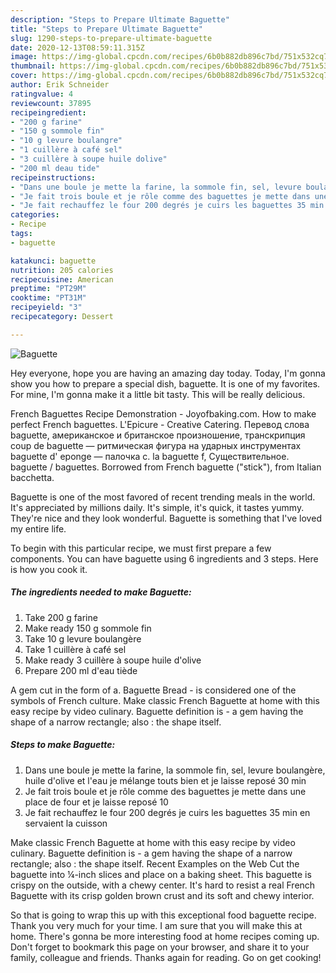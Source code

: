 ```yaml
---
description: "Steps to Prepare Ultimate Baguette"
title: "Steps to Prepare Ultimate Baguette"
slug: 1290-steps-to-prepare-ultimate-baguette
date: 2020-12-13T08:59:11.315Z
image: https://img-global.cpcdn.com/recipes/6b0b882db896c7bd/751x532cq70/baguette-photo-principale-de-la-recette.jpg
thumbnail: https://img-global.cpcdn.com/recipes/6b0b882db896c7bd/751x532cq70/baguette-photo-principale-de-la-recette.jpg
cover: https://img-global.cpcdn.com/recipes/6b0b882db896c7bd/751x532cq70/baguette-photo-principale-de-la-recette.jpg
author: Erik Schneider
ratingvalue: 4
reviewcount: 37895
recipeingredient:
- "200 g farine"
- "150 g sommole fin"
- "10 g levure boulangre"
- "1 cuillère à café sel"
- "3 cuillère à soupe huile dolive"
- "200 ml deau tide"
recipeinstructions:
- "Dans une boule je mette la farine, la sommole fin, sel, levure boulangère, huile d&#39;olive et l&#39;eau je mélange touts bien et je laisse reposé 30 min"
- "Je fait trois boule et je rôle comme des baguettes je mette dans une place de four et je laisse reposé 10"
- "Je fait rechauffez le four 200 degrés je cuirs les baguettes 35 min en servaient la cuisson"
categories:
- Recipe
tags:
- baguette

katakunci: baguette 
nutrition: 205 calories
recipecuisine: American
preptime: "PT29M"
cooktime: "PT31M"
recipeyield: "3"
recipecategory: Dessert

---
```



![Baguette](https://img-global.cpcdn.com/recipes/6b0b882db896c7bd/751x532cq70/baguette-photo-principale-de-la-recette.jpg)

Hey everyone, hope you are having an amazing day today. Today, I'm gonna show you how to prepare a special dish, baguette. It is one of my favorites. For mine, I'm gonna make it a little bit tasty. This will be really delicious.

French Baguettes Recipe Demonstration - Joyofbaking.com. How to make perfect French baguettes. L&#39;Epicure - Creative Catering. Перевод слова baguette, американское и британское произношение, транскрипция coup de baguette — ритмическая фигура на ударных инструментах baguette d&#39; eponge — палочка с. la baguette f, Существительное. baguette / baguettes. Borrowed from French baguette (&#34;stick&#34;), from Italian bacchetta.

Baguette is one of the most favored of recent trending meals in the world. It's appreciated by millions daily. It's simple, it's quick, it tastes yummy. They're nice and they look wonderful. Baguette is something that I've loved my entire life.


To begin with this particular recipe, we must first prepare a few components. You can have baguette using 6 ingredients and 3 steps. Here is how you cook it.

<!--inarticleads1-->

##### The ingredients needed to make Baguette:

1. Take 200 g farine
1. Make ready 150 g sommole fin
1. Take 10 g levure boulangère
1. Take 1 cuillère à café sel
1. Make ready 3 cuillère à soupe huile d&#39;olive
1. Prepare 200 ml d&#39;eau tiède


A gem cut in the form of a. Baguette Bread - is considered one of the symbols of French culture. Make classic French Baguette at home with this easy recipe by video culinary. Baguette definition is - a gem having the shape of a narrow rectangle; also : the shape itself. 

<!--inarticleads2-->

##### Steps to make Baguette:

1. Dans une boule je mette la farine, la sommole fin, sel, levure boulangère, huile d&#39;olive et l&#39;eau je mélange touts bien et je laisse reposé 30 min
1. Je fait trois boule et je rôle comme des baguettes je mette dans une place de four et je laisse reposé 10
1. Je fait rechauffez le four 200 degrés je cuirs les baguettes 35 min en servaient la cuisson


Make classic French Baguette at home with this easy recipe by video culinary. Baguette definition is - a gem having the shape of a narrow rectangle; also : the shape itself. Recent Examples on the Web Cut the baguette into ¼-inch slices and place on a baking sheet. This baguette is crispy on the outside, with a chewy center. It&#39;s hard to resist a real French Baguette with its crisp golden brown crust and its soft and chewy interior. 

So that is going to wrap this up with this exceptional food baguette recipe. Thank you very much for your time. I am sure that you will make this at home. There's gonna be more interesting food at home recipes coming up. Don't forget to bookmark this page on your browser, and share it to your family, colleague and friends. Thanks again for reading. Go on get cooking!
